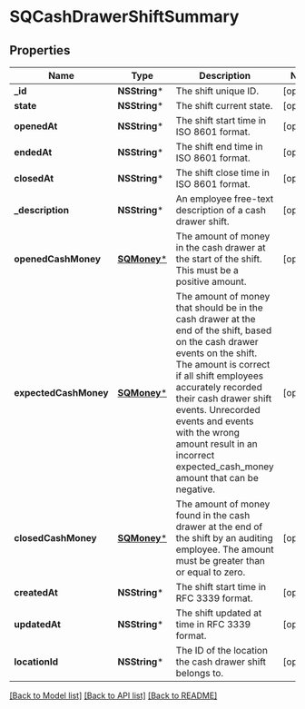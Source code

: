 # SQCashDrawerShiftSummary

## Properties
Name | Type | Description | Notes
------------ | ------------- | ------------- | -------------
**_id** | **NSString*** | The shift unique ID. | [optional] 
**state** | **NSString*** | The shift current state. | [optional] 
**openedAt** | **NSString*** | The shift start time in ISO 8601 format. | [optional] 
**endedAt** | **NSString*** | The shift end time in ISO 8601 format. | [optional] 
**closedAt** | **NSString*** | The shift close time in ISO 8601 format. | [optional] 
**_description** | **NSString*** | An employee free-text description of a cash drawer shift. | [optional] 
**openedCashMoney** | [**SQMoney***](SQMoney.md) | The amount of money in the cash drawer at the start of the shift. This must be a positive amount. | [optional] 
**expectedCashMoney** | [**SQMoney***](SQMoney.md) | The amount of money that should be in the cash drawer at the end of the shift, based on the cash drawer events on the shift. The amount is correct if all shift employees accurately recorded their cash drawer shift events. Unrecorded events and events with the wrong amount result in an incorrect expected_cash_money amount that can be negative. | [optional] 
**closedCashMoney** | [**SQMoney***](SQMoney.md) | The amount of money found in the cash drawer at the end of the shift by an auditing employee. The amount must be greater than or equal to zero. | [optional] 
**createdAt** | **NSString*** | The shift start time in RFC 3339 format. | [optional] 
**updatedAt** | **NSString*** | The shift updated at time in RFC 3339 format. | [optional] 
**locationId** | **NSString*** | The ID of the location the cash drawer shift belongs to. | [optional] 

[[Back to Model list]](../README.md#documentation-for-models) [[Back to API list]](../README.md#documentation-for-api-endpoints) [[Back to README]](../README.md)



